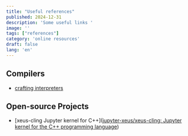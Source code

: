 ```yaml
---
title: "Useful references"
published: 2024-12-31
description: 'Some useful links '
image: ''
tags: ["references"]
category: 'online resources'
draft: false 
lang: 'en'
---
```


## Compilers

- [crafting interpreters](https://www.craftinginterpreters.com/introduction.html)

## Open-source Projects

- [xeus-cling Jupyter kernel for C++]([jupyter-xeus/xeus-cling: Jupyter kernel for the C++ programming language](https://github.com/jupyter-xeus/xeus-cling?tab=readme-ov-file))

